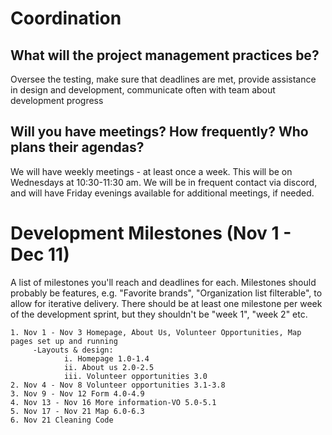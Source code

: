 # Coordination

## What will the project management practices be?
Oversee the testing, make sure that deadlines are met, provide assistance in design and development, communicate often with team about development progress

## Will you have meetings? How frequently? Who plans their agendas?
We will have weekly meetings - at least once a week. This will be on Wednesdays at 10:30-11:30 am. We will be in frequent contact via discord, and will have Friday evenings available for additional meetings, if needed.  

# Development Milestones (Nov 1 - Dec 11)
A list of milestones you'll reach and deadlines for each.
Milestones should probably be features, e.g. "Favorite brands", "Organization list filterable", to allow for iterative delivery.
There should be at least one milestone per week of the development sprint, but they shouldn't be "week 1", "week 2" etc.

    1. Nov 1 - Nov 3 Homepage, About Us, Volunteer Opportunities, Map pages set up and running
         -Layouts & design:
                i. Homepage 1.0-1.4
                ii. About us 2.0-2.5
                iii. Volunteer opportunities 3.0
    2. Nov 4 - Nov 8 Volunteer opportunities 3.1-3.8
    3. Nov 9 - Nov 12 Form 4.0-4.9
    4. Nov 13 - Nov 16 More information-VO 5.0-5.1
    5. Nov 17 - Nov 21 Map 6.0-6.3
    6. Nov 21 Cleaning Code
